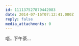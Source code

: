 ```yaml
---
id: 111137527879442083
date: 2014-07-16T07:12:41.000Z
reply: false
media_attachments: 0
---
```


唔…下午茶…

